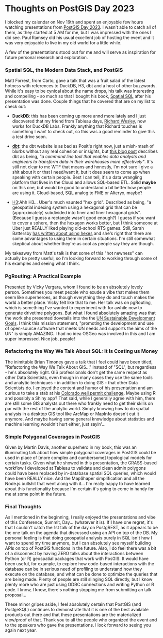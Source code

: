 Thoughts on PostGIS Day 2023
============================

I blocked my calendar on Nov 16th and spent an enjoyable few hours watching presentations from [PostGIS Day 2023](https://www.crunchydata.com/community/events/postgis-day-2023).  I wasn't able to catch all of them, as they started at 5 AM for me, but I was impressed with the ones I did see.  Paul Ramsey did his usual excellent job of hosting the event and it was very enjoyable to live in my old world for a little while.

A few of the presentations stood out for me and will serve as inspiration for future personal research and exploration.

### Spatial SQL, the Modern Data Stack, and PostGIS

Matt Forrest, from Carto, gave a talk that was a fruit salad of the latest hotness with references to DuckDB, H3, dbt and a host of other buzzwords.  While it's easy to be cynical about the name drops, his talk was interesting and compelling - so much so that I bought his book, [Spatial SQL](https://locatepress.com/book/spatial-sql) after his presentation was done.  Couple things that he covered that are on my list to check out:

* __DuckDB__: this has been coming up more annd more lately and I just discovered that my friend from Tableau days, [Richard Wesley](https://www.youtube.com/watch?v=3EcOJMDKB7Q&t=58s&pp=ygUVcmljaGFyZCB3ZXNsZXkgZHVja2Ri), now works for DuckDB Labs.  Frankly anything that Richard touches is something I want to check out, so this was a good reminder to give this a test drive soon.

* __[dbt](https://www.getdbt.com/)__: the dbt website is as bad as Posit's right now, just a mish-mash of blurbs without any real cohesion or insights, but [this blog post](https://www.getdbt.com/blog/what-exactly-is-dbt) describes dbt as being, _"a command line tool that enables data analysts and engineers to transform data in their warehouses more effectively"_.  It's still not clear to me WTF that means and honestly, I'm not sure I give a shit about it or that I need/want it, but it does seem to come up when speaking with certain people.  Best I can tell, it's a data wrangling platform that lives in the Cloud and allows SQL-based ETL.  Solid __maybe__ on this one, but would be good to understand a bit better how people are using it.  Cloud-based, SQL analog to FME or Alteryx, maybe?

* [H3](https://www.uber.com/blog/h3/):Ahh H3... Uber's much vaunted "hex grid".  Described as being, "a geospatial indexing system using a hexagonal grid that can be (approximately) subdivided into finer and finer hexagonal grids".  (Because I guess a rectangle wasn't good enough?)  I guess if you want to cover a sphere, then the hexagon works better, but I think someone at Uber just REALLY liked playing old-school RTS games.  Still, Sarah Battersby [has written about using hexes](https://www.tableau.com/blog/data-map-discovery-78603) and she's right that there are some advantages to using them in certain situations.  I'm still somewhat skeptical about whether they're as cool as people say they are though.

My takeaway from Matt's talk is that some of this "hot newness" can actually be pretty useful, so I'm looking forward to working through some of his examples and seeing what I think.

### PgRouting: A Practical Example

Presented by Vicky Vergara, whom I found to be an absolutely lovely person.  Sometimes you meet people who exude a vibe that makes them seem like superheroes, as though everything they do and touch makes the world a better place.  Vicky felt like that to me.  Her talk was on pgRouting, which is something I've wanted to experiment with for awhile now to generate drivetime polygons.  But what I found absolutely amazing was that the work she presented dovetails into the the [UN Sustainable Development Goals](https://workshop.pgrouting.org/dev/en/un_sdg/introduction.html).  I think this mission statement, "promoting the development and use of open-source software that meets UN needs and supports the aims of the UN" is simply AMAZING.  I had no idea OSGeo was involved in this and I am super impressed.  Nice job, people!

### Refactoring the Way We Talk About SQL: It is Costing us Money

The inimitable Brian Timoney gave a talk that I feel could have been titled, "Refactoring the Way We Talk About GIS..." instead of "SQL", but regardless - he's absolutely right.  GIS professionals don't get the same respect as other Data Scientists, even though in many cases they use the same tools and analytic techniques - in addition to doing GIS - that other Data Scientists do.  I enjoyed the content and humor of his presentation and am curious to take a stab at his [Colorado well permit challenge](https://ecmc.state.co.us/data2.html#/downloads).  Maybe using R and possibly a Shiny app?  That said, while I generally agree with him, there are still some GIS analysts out there who frankly need to get their skills on par with the rest of the analytic world.  Simply knowing how to do spatial analysis in a desktop GIS tool like ArcMap or MapInfo doesn't cut it anymore.  And maybe having some general knowledge about statistics and machine learning wouldn't hurt either, just sayin'...

### Simple Polygonal Coverages in PostGIS

Given by Martin Davis, another superhero in my book, this was an illuminating talk about how simple polygonal coverages in PostGIS could be used in place of [more complex and cumbersome] topological models for certain tasks.  Given what he showed in this presentation, the GRASS-based workflow I developed at Tableau to validate and clean admin polygons could have been replaced by in-database spatial SQL queries, which would have been REALLY nice.  And the MapShaper simplification and all the Node.js bullshit that went along with it... I'm really happy to have learned about this functionality because I'm certain it's going to come in handy for me at some point in the future.

### Final Thoughts

As I mentioned in the beginning, I really enjoyed the presentations and vibe of this Conference, Summit, Day... (whatever it is).  If I have one regret, it's that I couldn't catch the 1st talk of the day on PostgREST, as it appears to be the one talk on the agenda that discussed using an API on top of the DB.  My personal feeling is that doing geospatial analysis purely in SQL isn't how I want to spend my time anymore, but I can absolutely see myself building APIs on top of PostGIS functions in the future.  Also, I do feel there was a bit of a disconnect by having ZERO talks about the interactions between Python (or R) geospatial packages that work with PosGIS.  It would have been useful, for example, to explore how code-based interactions with the database can be in serious need of profiling to understand how they execute on the database, and what can be done to optimize the queries that are being made.  Plenty of people are still slinging SQL directly, but I know plenty more who are just using ODBC connections and writing Python or R code.  I know, I know, there's nothing stopping me from submitting an talk proposal...

These minor gripes aside, I feel absolutely certain that PostGIS (and PostgeSQL) continues to demonstrate that it is one of the best available products out there and that these presentations are the materialized view/proof of that.  Thank you to all the people who organized the event and to the speakers who gave the presentations.  I look forward to seeing you again next year.


